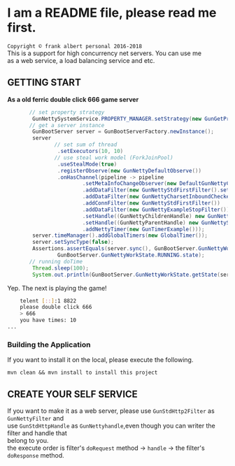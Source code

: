 # I am a README file, please read me first.
`Copyright © frank albert personal 2016-2018`  
This is a support for high concurrency net servers. You can use me  
as a web service, a load balancing service and etc.  

## GETTING START
**As a old ferric double click 666 game server**
```Java
       // set property strategy
        GunNettySystemService.PROPERTY_MANAGER.setStrategy(new GunGetPropertyFromBaseFile());
       // get a server instance 
        GunBootServer server = GunBootServerFactory.newInstance();
        server
               // set sum of thread          
                .setExecutors(10, 10)
               // use steal work model (ForkJoinPool)
                .useStealMode(true)
                .registerObserve(new GunNettyDefaultObserve())
                .onHasChannel(pipeline -> pipeline
                        .setMetaInfoChangeObserver(new DefaultGunNettyChildrenPipelineChangedObserve())
                        .addDataFilter(new GunNettyStdFirstFilter().setObserve(null))
                        .addDataFilter(new GunNettyCharsetInboundChecker())
                        .addConnFilter(new GunNettyStdFirstFilter())
                        .addDataFilter(new GunNettyExampleStopFilter())
                        .setHandle((GunNettyChildrenHandle) new GunNettyStringHandle())
                        .setHandle((GunNettyParentHandle) new GunNettyStringHandle())
                        .addNettyTimer(new GunTimerExample()));
        server.timeManager().addGlobalTimers(new GlobalTimer());
        server.setSyncType(false);
        Assertions.assertEquals(server.sync(), GunBootServer.GunNettyWorkState.ASYNC.state |
                GunBootServer.GunNettyWorkState.RUNNING.state);
       // running doTime
        Thread.sleep(100);
        System.out.println(GunBootServer.GunNettyWorkState.getState(server.stop()));
 ```
Yep. The next is playing the game!
```bash
    telent [::]:1 8822
    please double click 666
    > 666
    you have times: 10
...
```
### Building the Application
If you want to install it on the local, please execute the following.
```shell script
mvn clean && mvn install to install this project
```
## CREATE YOUR SELF SERVICE
If you want to make it as a web server, please use `GunStdHttp2Filter` as `GunNettyFilter` and  
use `GunStdHttpHandle` as `GunNettyhandle`,even though you can writer the filter and handle that   
belong to you.    
the execute order is filter's `doRequest` method -> `handle` -> the filter's `doResponse` method.
 
 
